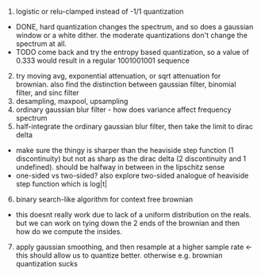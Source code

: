 

1. logistic or relu-clamped instead of -1/1 quantization 
  - DONE, hard quantization changes the spectrum, and so does a gaussian window or a white dither. the moderate quantizations don't change the spectrum at all.
  - TODO come back and try the entropy based quantization, so a value of 0.333 would result in a regular 1001001001 sequence
2. try moving avg, exponential attenuation, or sqrt attenuation for brownian. also find the distinction between gaussian filter, binomial filter, and sinc filter
3. desampling, maxpool, upsampling
4. ordinary gaussian blur filter - how does variance affect frequency spectrum
5. half-integrate the ordinary gaussian blur filter, then take the limit to dirac delta
  - make sure the thingy is sharper than the heaviside step function (1 discontinuity) but not as sharp as the dirac delta (2 discontinuity and 1 undefined). should be halfway in between in the lipschitz sense
  - one-sided vs two-sided? also explore two-sided analogue of heaviside step function which is log|t|
6. binary search-like algorithm for context free brownian
  - this doesnt really work due to lack of a uniform distribution on the reals. but we can work on tying down the 2 ends of the brownian and then how do we compute the insides.
7. apply gaussian smoothing, and then resample at a higher sample rate <- this should allow us to quantize better. otherwise e.g. brownian quantization sucks
